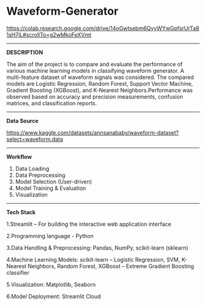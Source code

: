 # Waveform-Generator
https://colab.research.google.com/drive/14oGwtsebm6QyyWYwGpfsrUrTa81sH7jL#scrollTo=g2wMkoFeXVmt

---

**DESCRIPTION**

The aim of the project is to compare and evaluate the performance of various machine
learning models in classifying waveform generator. A multi-feature dataset of waveform
signals was considered. The compared models are Logistic Regression, Random Forest,
Support Vector Machine, Gradient Boosting (XGBoost), and K-Nearest Neighbors.Performance was observed based on accuracy and precision measurements, confusion
matrices, and classification reports.

---

**Data Source**

https://www.kaggle.com/datasets/annsanababy/waveform-dataset?select=waveform.data

---

**Workflow**

1. Data Loading
2. Data Preprocessing
3. Model Selection (User-driven)
4. Model Training & Evaluation
5. Visualization

---

**Tech Stack**

1.Streamlit – For building the interactive web application interface

2.Programming language - Python 

3.Data Handling & Preprocessing: Pandas, NumPy, scikit-learn (sklearn) 

4.Machine Learning Models: scikit-learn – Logistic Regression, SVM, K-Nearest Neighbors, Random Forest, XGBoost – Extreme Gradient Boosting classifier

5.Visualization: Matplotlib, Seaborn 

6.Model Deployment: Streamlit Cloud


